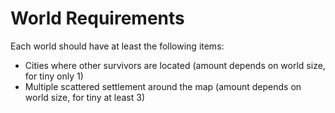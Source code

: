 # World Requirements

Each world should have at least the following items:

- Cities where other survivors are located (amount depends on world size, for tiny only 1)
- Multiple scattered settlement around the map (amount depends on world size, for tiny at least 3)
